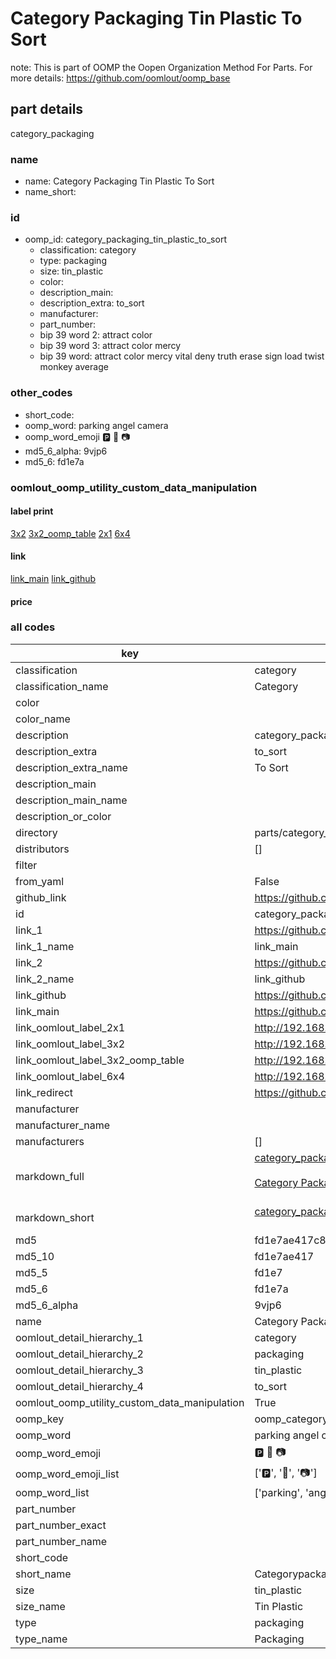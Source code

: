 # Category Packaging Tin Plastic To Sort  

note: This is part of OOMP the Oopen Organization Method For Parts. For more details: https://github.com/oomlout/oomp_base

##  part details
  



category_packaging



### name
* name: Category Packaging Tin Plastic To Sort
* name_short: 
### id
* oomp_id: category_packaging_tin_plastic_to_sort
  * classification: category
  * type: packaging
  * size: tin_plastic
  * color: 
  * description_main: 
  * description_extra: to_sort
  * manufacturer: 
  * part_number: 
  * bip 39 word 2: attract color
  * bip 39 word 3: attract color mercy
  * bip 39 word: attract color mercy vital deny truth erase sign load twist monkey average

### other_codes
* short_code: 
* oomp_word: parking angel camera
* oomp_word_emoji :parking: :angel: :camera:
* md5_6_alpha: 9vjp6
* md5_6: fd1e7a






### oomlout_oomp_utility_custom_data_manipulation
#### label print
[3x2](http://192.168.1.245:1112/?label=oomp%209vjp6)
[3x2_oomp_table](http://192.168.1.108:1112/?label=oomp%209vjp6)
[2x1](http://192.168.1.242:1112/?label=oomp%209vjp6)
[6x4](http://192.168.1.55:1112/?label=oomp%209vjp6)    

#### link

[link_main](https://github.com/oomlout/oomlout_oomp_version_1_messy/tree/main/parts/category_packaging_tin_plastic_to_sort) [link_github](https://github.com/oomlout/oomlout_oomp_version_1_messy/tree/main/parts/category_packaging_tin_plastic_to_sort)                             

#### price







### all codes 
| key | value |  
| --- | --- |  
| classification | category |  
| classification_name | Category |  
| color |  |  
| color_name |  |  
| description | category_packaging |  
| description_extra | to_sort |  
| description_extra_name | To Sort |  
| description_main |  |  
| description_main_name |  |  
| description_or_color |   |  
| directory | parts/category_packaging_tin_plastic_to_sort |  
| distributors | [] |  
| filter |  |  
| from_yaml | False |  
| github_link | https://github.com/oomlout/oomlout_oomp_part_src/tree/main/parts/category_packaging_tin_plastic_to_sort |  
| id | category_packaging_tin_plastic_to_sort |  
| link_1 | https://github.com/oomlout/oomlout_oomp_version_1_messy/tree/main/parts/category_packaging_tin_plastic_to_sort |  
| link_1_name | link_main |  
| link_2 | https://github.com/oomlout/oomlout_oomp_version_1_messy/tree/main/parts/category_packaging_tin_plastic_to_sort |  
| link_2_name | link_github |  
| link_github | https://github.com/oomlout/oomlout_oomp_version_1_messy/tree/main/parts/category_packaging_tin_plastic_to_sort |  
| link_main | https://github.com/oomlout/oomlout_oomp_version_1_messy/tree/main/parts/category_packaging_tin_plastic_to_sort |  
| link_oomlout_label_2x1 | http://192.168.1.242:1112/?label=oomp%209vjp6 |  
| link_oomlout_label_3x2 | http://192.168.1.245:1112/?label=oomp%209vjp6 |  
| link_oomlout_label_3x2_oomp_table | http://192.168.1.108:1112/?label=oomp%209vjp6 |  
| link_oomlout_label_6x4 | http://192.168.1.55:1112/?label=oomp%209vjp6 |  
| link_redirect | https://github.com/oomlout/oomlout_oomp_version_1_messy/tree/main/parts/category_packaging_tin_plastic_to_sort |  
| manufacturer |  |  
| manufacturer_name |  |  
| manufacturers | [] |  
| markdown_full | [category_packaging_tin_plastic_to_sort](none)<br>[](none)<br>[Category Packaging Tin Plastic To Sort](none)<br><br> |  
| markdown_short | [category_packaging_tin_plastic_to_sort](none)<br><br> |  
| md5 | fd1e7ae417c8498fa71d5f51168b6876 |  
| md5_10 | fd1e7ae417 |  
| md5_5 | fd1e7 |  
| md5_6 | fd1e7a |  
| md5_6_alpha | 9vjp6 |  
| name | Category Packaging Tin Plastic To Sort |  
| oomlout_detail_hierarchy_1 | category |  
| oomlout_detail_hierarchy_2 | packaging |  
| oomlout_detail_hierarchy_3 | tin_plastic |  
| oomlout_detail_hierarchy_4 | to_sort |  
| oomlout_oomp_utility_custom_data_manipulation | True |  
| oomp_key | oomp_category_packaging_tin_plastic_to_sort |  
| oomp_word | parking angel camera |  
| oomp_word_emoji | :parking: :angel: :camera: |  
| oomp_word_emoji_list | [':parking:', ':angel:', ':camera:'] |  
| oomp_word_list | ['parking', 'angel', 'camera'] |  
| part_number |  |  
| part_number_exact |  |  
| part_number_name |  |  
| short_code |  |  
| short_name | Categorypackaging |  
| size | tin_plastic |  
| size_name | Tin Plastic |  
| type | packaging |  
| type_name | Packaging |  
